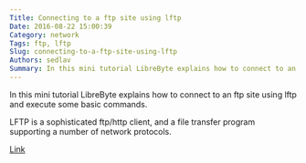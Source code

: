 ```yaml
---
Title: Connecting to a ftp site using lftp
Date: 2016-08-22 15:00:39
Category: network
Tags: ftp, lftp
Slug: connecting-to-a-ftp-site-using-lftp
Authors: sedlav
Summary: In this mini tutorial LibreByte explains how to connect to an ftp site using lftp and execute some basic commands. LFTP is a sophisticated ftp/http c
---
```


In this mini tutorial LibreByte explains how to connect to an ftp site using lftp and execute some basic commands.

LFTP is a sophisticated ftp/http client, and a file transfer program supporting a number of network protocols.

[Link](http://www.librebyte.net/en/gnulinux/lftp-a-sophisticated-ftp-client-exploring-the-site/)
